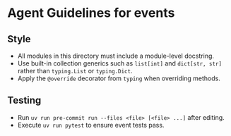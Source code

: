 # Agent Guidelines for events

## Style
- All modules in this directory must include a module-level docstring.
- Use built-in collection generics such as `list[int]` and `dict[str, str]`
  rather than `typing.List` or `typing.Dict`.
- Apply the `@override` decorator from `typing` when overriding methods.

## Testing
- Run `uv run pre-commit run --files <file> [<file> ...]` after editing.
- Execute `uv run pytest` to ensure event tests pass.
